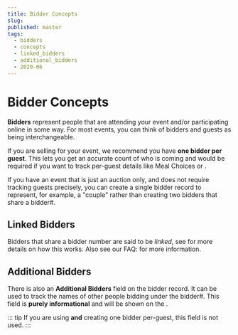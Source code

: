 ```yaml
---
title: Bidder Concepts
slug:
published: master
tags:
  - bidders
  - concepts
  - linked_bidders
  - additional_bidders
  - 2020-06
---
```


# Bidder Concepts

**Bidders** represent people that are attending your event and/or participating online in some way. For most events, you can think of bidders and guests as being interchangeable.

If you are selling <IndexLink slug="Tickets"/> for your event, we recommend you have **one bidder per guest**. This lets you get an accurate count of who is coming and would be required if you want to track per-guest details like <IndexLink slug="BidderRegistration" anchor="registration-options">Meal Choices</IndexLink> or <IndexLink slug="TablesAndSeating"/>.

If you have an event that is just an auction only, and does not require tracking guests precisely, you can create a single bidder record to represent, for example, a "couple" rather than creating two bidders that share a bidder#.

## Linked Bidders

Bidders that share a bidder number are said to be *linked*, see  <IndexLink slug="SharingBidderNumbers"/> for more details on how this works. Also see our FAQ: <IndexLink slug="LinkMergeBidders"/> for more information.

## Additional Bidders

There is also an **Additional Bidders** field on the bidder record. It can be used to track the names of other people bidding under the bidder#. This field is **purely informational** and will be shown on the <IndexLink slug="BidderStatements"/>.

::: tip
If you are using <IndexLink slug="Tickets"/> **and** creating one bidder per-guest, this field is not used.
:::

<ChildPages />
